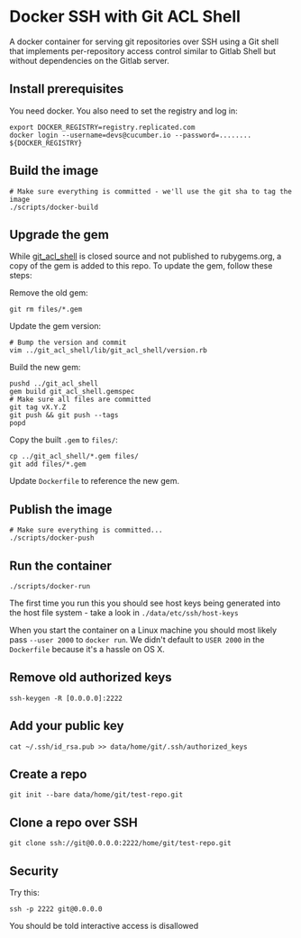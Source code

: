 # Docker SSH with Git ACL Shell

A docker container for serving git repositories over SSH using a Git shell that
implements per-repository access control similar to Gitlab Shell but without
dependencies on the Gitlab server.

## Install prerequisites

You need docker. You also need to set the registry and log in:

    export DOCKER_REGISTRY=registry.replicated.com
    docker login --username=devs@cucumber.io --password=........ ${DOCKER_REGISTRY}

## Build the image

    # Make sure everything is committed - we'll use the git sha to tag the image
    ./scripts/docker-build

## Upgrade the gem

While [git_acl_shell](https://github.com/cucumber-ltd/git_acl_shell) is closed
source and not published to rubygems.org, a copy of the gem is added to this
repo. To update the gem, follow these steps:

Remove the old gem:

    git rm files/*.gem

Update the gem version:

    # Bump the version and commit
    vim ../git_acl_shell/lib/git_acl_shell/version.rb

Build the new gem:

    pushd ../git_acl_shell
    gem build git_acl_shell.gemspec
    # Make sure all files are committed
    git tag vX.Y.Z
    git push && git push --tags
    popd

Copy the built `.gem` to `files/`:

    cp ../git_acl_shell/*.gem files/
    git add files/*.gem

Update `Dockerfile` to reference the new gem.

## Publish the image

    # Make sure everything is committed...
    ./scripts/docker-push

## Run the container

    ./scripts/docker-run

The first time you run this you should see host keys being generated into the
host file system - take a look in `./data/etc/ssh/host-keys`

When you start the container on a Linux machine you should most likely pass `--user 2000`
to `docker run`. We didn't default to `USER 2000` in the `Dockerfile` because it's a hassle
on OS X.

## Remove old authorized keys

    ssh-keygen -R [0.0.0.0]:2222

## Add your public key

    cat ~/.ssh/id_rsa.pub >> data/home/git/.ssh/authorized_keys

## Create a repo

    git init --bare data/home/git/test-repo.git

## Clone a repo over SSH

    git clone ssh://git@0.0.0.0:2222/home/git/test-repo.git

## Security

Try this:

    ssh -p 2222 git@0.0.0.0

You should be told interactive access is disallowed
